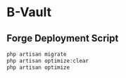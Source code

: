 # B-Vault

## Forge Deployment Script

```bash
php artisan migrate
php artisan optimize:clear
php artisan optimize
```